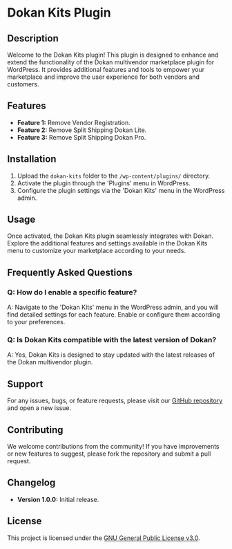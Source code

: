 # Dokan Kits Plugin

## Description

Welcome to the Dokan Kits plugin! This plugin is designed to enhance and extend the functionality of the Dokan multivendor marketplace plugin for WordPress. It provides additional features and tools to empower your marketplace and improve the user experience for both vendors and customers.

## Features

- **Feature 1:** Remove Vendor Registration.
- **Feature 2:** Remove Split Shipping Dokan Lite.
- **Feature 3:** Remove Split Shipping Dokan Pro.

## Installation

1. Upload the `dokan-kits` folder to the `/wp-content/plugins/` directory.
2. Activate the plugin through the 'Plugins' menu in WordPress.
3. Configure the plugin settings via the 'Dokan Kits' menu in the WordPress admin.

## Usage

Once activated, the Dokan Kits plugin seamlessly integrates with Dokan. Explore the additional features and settings available in the Dokan Kits menu to customize your marketplace according to your needs.

## Frequently Asked Questions

### Q: How do I enable a specific feature?

A: Navigate to the 'Dokan Kits' menu in the WordPress admin, and you will find detailed settings for each feature. Enable or configure them according to your preferences.

### Q: Is Dokan Kits compatible with the latest version of Dokan?

A: Yes, Dokan Kits is designed to stay updated with the latest releases of the Dokan multivendor plugin.

## Support

For any issues, bugs, or feature requests, please visit our [GitHub repository](https://github.com/TanvirHasan19/dokan-kits) and open a new issue.

## Contributing

We welcome contributions from the community! If you have improvements or new features to suggest, please fork the repository and submit a pull request.

## Changelog

- **Version 1.0.0:** Initial release.

## License

This project is licensed under the [GNU General Public License v3.0](LICENSE).
